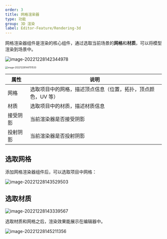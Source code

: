```yaml
---
order: 3
title: 网格渲染器
type: 功能
group: 3D 渲染
label: Editor-Feature/Rendering-3d
---
```


网格渲染器组件是渲染的核心组件，通过选取当前场景的**网格**和**材质**，可以将模型渲染到场景中。

![image-20221228142344978](https://mdn.alipayobjects.com/rms/afts/img/A*InckTZ33n9kAAAAAAAAAAAAAARQnAQ/original/image-20221228142344978.png)

<img src="https://mdn.alipayobjects.com/rms/afts/img/A*sPPRQ5fhyA4AAAAAAAAAAAAAARQnAQ/original/image-20221228144751533.png" alt="image-20221228144751533" style="zoom: 50%;" />

| 属性     | 说明                                                         |
| -------- | ------------------------------------------------------------ |
| 网格     | 选取项目中的网格，描述顶点信息（位置，拓扑，顶点颜色，UV 等） |
| 材质     | 选取项目中的材质，描述材质信息                               |
| 接受阴影 | 当前渲染器是否接受阴影                                       |
| 投射阴影 | 当前渲染器是否投射阴影                                       |

## 选取网格

添加网格渲染器组件后，可以选取项目中网格：

![image-20221228143529503](https://mdn.alipayobjects.com/rms/afts/img/A*piA3TKSy5WwAAAAAAAAAAAAAARQnAQ/original/image-20221228143529503.png)

## 选取材质

![image-20221228143339567](https://mdn.alipayobjects.com/rms/afts/img/A*JruJSam4sDUAAAAAAAAAAAAAARQnAQ/original/image-20221228143339567.png)

选取材质和网格之后，渲染效果能展示在编辑器中。

![image-20221228145211356](https://mdn.alipayobjects.com/rms/afts/img/A*EnGWSJCTjmkAAAAAAAAAAAAAARQnAQ/original/image-20221228145211356.png)

